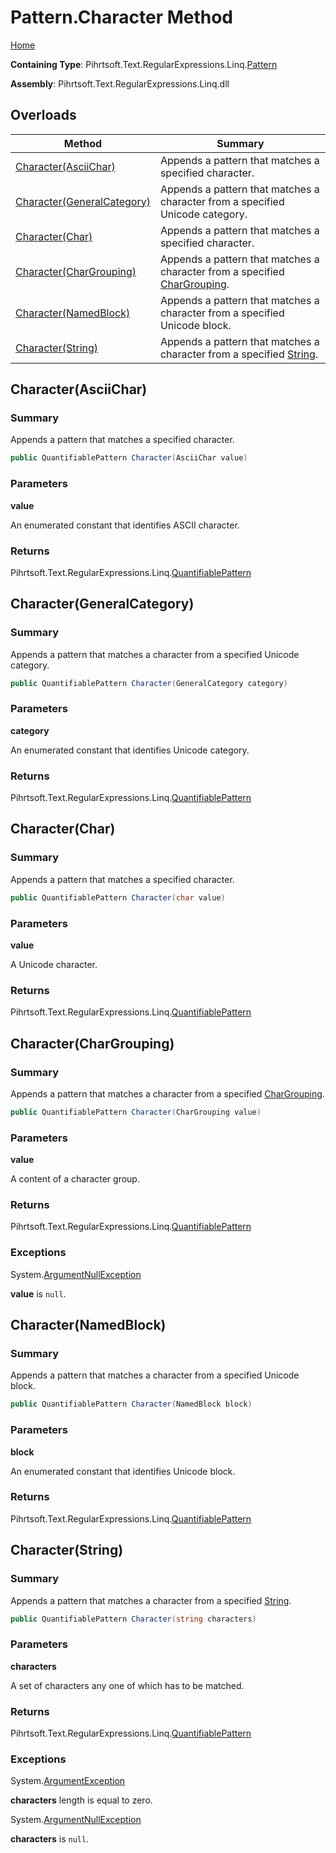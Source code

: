 # Pattern\.Character Method

[Home](../../../../../../README.md)

**Containing Type**: Pihrtsoft\.Text\.RegularExpressions\.Linq\.[Pattern](../README.md)

**Assembly**: Pihrtsoft\.Text\.RegularExpressions\.Linq\.dll

## Overloads

| Method | Summary |
| ------ | ------- |
| [Character(AsciiChar)](#Pihrtsoft_Text_RegularExpressions_Linq_Pattern_Character_Pihrtsoft_Text_RegularExpressions_Linq_AsciiChar_) | Appends a pattern that matches a specified character\. |
| [Character(GeneralCategory)](#Pihrtsoft_Text_RegularExpressions_Linq_Pattern_Character_Pihrtsoft_Text_RegularExpressions_Linq_GeneralCategory_) | Appends a pattern that matches a character from a specified Unicode category\. |
| [Character(Char)](#Pihrtsoft_Text_RegularExpressions_Linq_Pattern_Character_System_Char_) | Appends a pattern that matches a specified character\. |
| [Character(CharGrouping)](#Pihrtsoft_Text_RegularExpressions_Linq_Pattern_Character_Pihrtsoft_Text_RegularExpressions_Linq_CharGrouping_) | Appends a pattern that matches a character from a specified [CharGrouping](../../CharGrouping/README.md)\. |
| [Character(NamedBlock)](#Pihrtsoft_Text_RegularExpressions_Linq_Pattern_Character_Pihrtsoft_Text_RegularExpressions_Linq_NamedBlock_) | Appends a pattern that matches a character from a specified Unicode block\. |
| [Character(String)](#Pihrtsoft_Text_RegularExpressions_Linq_Pattern_Character_System_String_) | Appends a pattern that matches a character from a specified [String](https://docs.microsoft.com/en-us/dotnet/api/system.string)\. |

## Character\(AsciiChar\) <a name="Pihrtsoft_Text_RegularExpressions_Linq_Pattern_Character_Pihrtsoft_Text_RegularExpressions_Linq_AsciiChar_"></a>

### Summary

Appends a pattern that matches a specified character\.

```csharp
public QuantifiablePattern Character(AsciiChar value)
```

### Parameters

**value**

An enumerated constant that identifies ASCII character\.

### Returns

Pihrtsoft\.Text\.RegularExpressions\.Linq\.[QuantifiablePattern](../../QuantifiablePattern/README.md)

## Character\(GeneralCategory\) <a name="Pihrtsoft_Text_RegularExpressions_Linq_Pattern_Character_Pihrtsoft_Text_RegularExpressions_Linq_GeneralCategory_"></a>

### Summary

Appends a pattern that matches a character from a specified Unicode category\.

```csharp
public QuantifiablePattern Character(GeneralCategory category)
```

### Parameters

**category**

An enumerated constant that identifies Unicode category\.

### Returns

Pihrtsoft\.Text\.RegularExpressions\.Linq\.[QuantifiablePattern](../../QuantifiablePattern/README.md)

## Character\(Char\) <a name="Pihrtsoft_Text_RegularExpressions_Linq_Pattern_Character_System_Char_"></a>

### Summary

Appends a pattern that matches a specified character\.

```csharp
public QuantifiablePattern Character(char value)
```

### Parameters

**value**

A Unicode character\.

### Returns

Pihrtsoft\.Text\.RegularExpressions\.Linq\.[QuantifiablePattern](../../QuantifiablePattern/README.md)

## Character\(CharGrouping\) <a name="Pihrtsoft_Text_RegularExpressions_Linq_Pattern_Character_Pihrtsoft_Text_RegularExpressions_Linq_CharGrouping_"></a>

### Summary

Appends a pattern that matches a character from a specified [CharGrouping](../../CharGrouping/README.md)\.

```csharp
public QuantifiablePattern Character(CharGrouping value)
```

### Parameters

**value**

A content of a character group\.

### Returns

Pihrtsoft\.Text\.RegularExpressions\.Linq\.[QuantifiablePattern](../../QuantifiablePattern/README.md)

### Exceptions

System\.[ArgumentNullException](https://docs.microsoft.com/en-us/dotnet/api/system.argumentnullexception)

**value** is `null`\.

## Character\(NamedBlock\) <a name="Pihrtsoft_Text_RegularExpressions_Linq_Pattern_Character_Pihrtsoft_Text_RegularExpressions_Linq_NamedBlock_"></a>

### Summary

Appends a pattern that matches a character from a specified Unicode block\.

```csharp
public QuantifiablePattern Character(NamedBlock block)
```

### Parameters

**block**

An enumerated constant that identifies Unicode block\.

### Returns

Pihrtsoft\.Text\.RegularExpressions\.Linq\.[QuantifiablePattern](../../QuantifiablePattern/README.md)

## Character\(String\) <a name="Pihrtsoft_Text_RegularExpressions_Linq_Pattern_Character_System_String_"></a>

### Summary

Appends a pattern that matches a character from a specified [String](https://docs.microsoft.com/en-us/dotnet/api/system.string)\.

```csharp
public QuantifiablePattern Character(string characters)
```

### Parameters

**characters**

A set of characters any one of which has to be matched\.

### Returns

Pihrtsoft\.Text\.RegularExpressions\.Linq\.[QuantifiablePattern](../../QuantifiablePattern/README.md)

### Exceptions

System\.[ArgumentException](https://docs.microsoft.com/en-us/dotnet/api/system.argumentexception)

**characters** length is equal to zero\.

System\.[ArgumentNullException](https://docs.microsoft.com/en-us/dotnet/api/system.argumentnullexception)

**characters** is `null`\.

